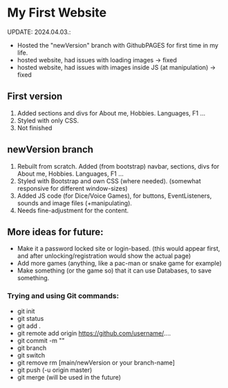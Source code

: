 # My First Website 

UPDATE: 2024.04.03.: 
- Hosted the "newVersion" branch with GithubPAGES for first time in my life.
- hosted website, had issues with loading images -> fixed
- hosted website, had issues with images inside JS (at manipulation) -> fixed


## First version
1. Added sections and divs for About me, Hobbies. Languages, F1 ...
2. Styled with only CSS.
3. Not finished

## newVersion branch
1. Rebuilt from scratch. Added (from bootstrap) navbar, sections, divs for About me, Hobbies. Languages, F1 ...
2. Styled with Bootstrap and own CSS (where needed). (somewhat responsive for different window-sizes)
3. Added JS code (for Dice/Voice Games), for buttons, EventListeners, sounds and image files (+manipulating). 
4. Needs fine-adjustment for the content.  

## More ideas for future:
- Make it a password locked site or login-based. (this would appear first, and after unlocking/registration would show the actual page)
- Add more games (anything, like a pac-man or snake game for example)
- Make something (or the game so) that it can use Databases, to save something.  


### Trying and using Git commands:
- git init
- git status
- git add . 
- git remote add origin https://github.com/username/....
- git commit -m ""
- git branch
- git switch 
- git remove rm [main/newVersion or your branch-name]
- git push (-u origin master)
- git merge (will be used in the future) 
